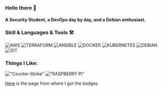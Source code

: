 ### Hello there 👋

#### A Security Student, a DevOps day by day, and a Debian enthusiast.

### Skill & Languages & Tools 🛠
![AWS](<img src="https://raw.githubusercontent.com/devicons/devicon/refs/heads/master/icons/amazonwebservices/amazonwebservices-original-wordmark.svg" alt="drawing" width="200"/> "AWS") ![TERRAFORM]( "TERRAFORM") ![ANSIBLE]( "ANSIBLE") ![DOCKER]( "DOCKER") ![KUBERNETES]( "KUBERNETES") ![DEBIAN]( "DEBIAN") ![GIT]( "GIT")

### Things I Like:

!["Counter-Strike"](https://img.shields.io/badge/Counter_Strike-000000?style=for-the-badge&logo=counter-strike&logoColor=white "Counter-Strike") !["RASPBERRY PI"](https://img.shields.io/badge/Raspberry%20Pi-A22846?style=for-the-badge&logo=Raspberry%20Pi&logoColor=white "RASPBERRY PI")




[Here](https://dev.to/envoy_/150-badges-for-github-pnk) is the page from where I got the badges
